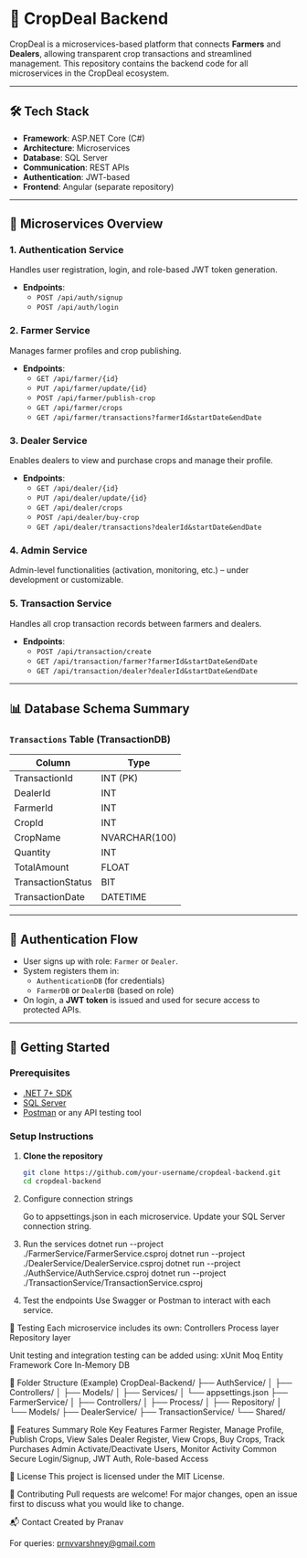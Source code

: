 # 🌾 CropDeal Backend

CropDeal is a microservices-based platform that connects **Farmers** and **Dealers**, allowing transparent crop transactions and streamlined management. This repository contains the backend code for all microservices in the CropDeal ecosystem.

---

## 🛠️ Tech Stack

- **Framework**: ASP.NET Core (C#)
- **Architecture**: Microservices
- **Database**: SQL Server
- **Communication**: REST APIs
- **Authentication**: JWT-based
- **Frontend**: Angular (separate repository)

---

## 🧱 Microservices Overview

### 1. **Authentication Service**
Handles user registration, login, and role-based JWT token generation.

- **Endpoints**:
  - `POST /api/auth/signup`
  - `POST /api/auth/login`

### 2. **Farmer Service**
Manages farmer profiles and crop publishing.

- **Endpoints**:
  - `GET /api/farmer/{id}`
  - `PUT /api/farmer/update/{id}`
  - `POST /api/farmer/publish-crop`
  - `GET /api/farmer/crops`
  - `GET /api/farmer/transactions?farmerId&startDate&endDate`

### 3. **Dealer Service**
Enables dealers to view and purchase crops and manage their profile.

- **Endpoints**:
  - `GET /api/dealer/{id}`
  - `PUT /api/dealer/update/{id}`
  - `GET /api/dealer/crops`
  - `POST /api/dealer/buy-crop`
  - `GET /api/dealer/transactions?dealerId&startDate&endDate`

### 4. **Admin Service**
Admin-level functionalities (activation, monitoring, etc.) – under development or customizable.

### 5. **Transaction Service**
Handles all crop transaction records between farmers and dealers.

- **Endpoints**:
  - `POST /api/transaction/create`
  - `GET /api/transaction/farmer?farmerId&startDate&endDate`
  - `GET /api/transaction/dealer?dealerId&startDate&endDate`

---

## 📊 Database Schema Summary

### `Transactions` Table (TransactionDB)
| Column            | Type         |
|-------------------|--------------|
| TransactionId     | INT (PK)     |
| DealerId          | INT          |
| FarmerId          | INT          |
| CropId            | INT          |
| CropName          | NVARCHAR(100)|
| Quantity          | INT          |
| TotalAmount       | FLOAT        |
| TransactionStatus | BIT          |
| TransactionDate   | DATETIME     |

---

## 🔐 Authentication Flow

- User signs up with role: `Farmer` or `Dealer`.
- System registers them in:
  - `AuthenticationDB` (for credentials)
  - `FarmerDB` or `DealerDB` (based on role)
- On login, a **JWT token** is issued and used for secure access to protected APIs.

---

## 🚀 Getting Started

### Prerequisites

- [.NET 7+ SDK](https://dotnet.microsoft.com/download)
- [SQL Server](https://www.microsoft.com/en-us/sql-server/sql-server-downloads)
- [Postman](https://www.postman.com/) or any API testing tool

### Setup Instructions

1. **Clone the repository**
   ```bash
   git clone https://github.com/your-username/cropdeal-backend.git
   cd cropdeal-backend
2. Configure connection strings

    Go to appsettings.json in each microservice.
    Update your SQL Server connection string.
3. Run the services
  dotnet run --project ./FarmerService/FarmerService.csproj
  dotnet run --project ./DealerService/DealerService.csproj
  dotnet run --project ./AuthService/AuthService.csproj
  dotnet run --project ./TransactionService/TransactionService.csproj
4. Test the endpoints
   Use Swagger or Postman to interact with each service.


🧪 Testing
  Each microservice includes its own:
    Controllers
    Process layer
    Repository layer

  Unit testing and integration testing can be added using:
    xUnit
    Moq
    Entity Framework Core In-Memory DB

📁 Folder Structure (Example)
    CropDeal-Backend/
├── AuthService/
│   ├── Controllers/
│   ├── Models/
│   ├── Services/
│   └── appsettings.json
├── FarmerService/
│   ├── Controllers/
│   ├── Process/
│   ├── Repository/
│   └── Models/
├── DealerService/
├── TransactionService/
└── Shared/

📌 Features Summary
Role	Key Features
Farmer	Register, Manage Profile, Publish Crops, View Sales
Dealer	Register, View Crops, Buy Crops, Track Purchases
Admin	Activate/Deactivate Users, Monitor Activity
Common	Secure Login/Signup, JWT Auth, Role-based Access

📃 License
This project is licensed under the MIT License.

🤝 Contributing
Pull requests are welcome! For major changes, open an issue first to discuss what you would like to change.

📬 Contact
Created by Pranav

For queries: prnvvarshney@gmail.com



